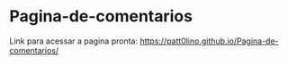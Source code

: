 # Pagina-de-comentarios

Link para acessar a pagina pronta: https://patt0lino.github.io/Pagina-de-comentarios/
